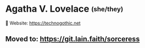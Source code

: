 # Agatha V. Lovelace <sub><sup>(she/they)</sup></sub>

🎀 Website: https://technogothic.net

## Moved to: https://git.lain.faith/sorceress
